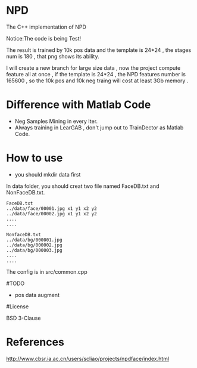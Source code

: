 # NPD

The C++ implementation of NPD

Notice:The code is being Test!

The result is trained by 10k pos data and the template is 24*24 , the stages num is 180 , that png shows its ability.

I will create a new branch for large size data , now the project compute feature all at once , if the template is 24*24 , the NPD features number is 165600 , so the 10k pos and 10k neg traing will cost at least 3Gb memory .


# Difference with Matlab Code

- Neg Samples Mining in every Iter.
- Always training in LearGAB , don't jump out to TrainDector as Matlab Code.

# How to use
- you should mkdir data first

In data folder, you should creat two file named FaceDB.txt and NonFaceDB.txt.

```
FaceDB.txt
../data/face/00001.jpg x1 y1 x2 y2
../data/face/00002.jpg x1 y1 x2 y2
....
....
```

```
NonfaceDB.txt
../data/bg/000001.jpg
../data/bg/000002.jpg
../data/bg/000003.jpg
....
....
```

The config is in src/common.cpp 

#TODO

- pos data augment

#License

BSD 3-Clause

# References

http://www.cbsr.ia.ac.cn/users/scliao/projects/npdface/index.html
